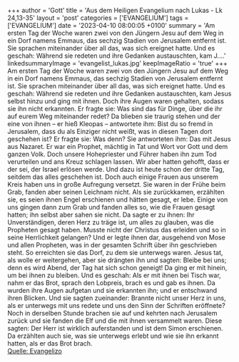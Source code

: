 +++
author = 'Gott'
title = 'Aus dem Heiligen Evangelium nach Lukas - Lk 24,13-35'
layout = 'post'
categories = ['EVANGELIUM']
tags = ['EVANGELIUM']
date = '2023-04-10 08:00:05 +0100'
summary = 'Am ersten Tag der Woche waren zwei von den Jüngern Jesu auf dem Weg in ein Dorf namens Emmaus, das sechzig Stadien von Jerusalem entfernt ist. Sie sprachen miteinander über all das, was sich ereignet hatte. Und es geschah: Während sie redeten und ihre Gedanken austauschten, kam J....'
linkedsummaryImage = 'evangelist_lukas.jpg'
keepImageRatio = 'true'
+++
Am ersten Tag der Woche waren zwei von den Jüngern Jesu auf dem Weg in ein Dorf namens Emmaus, das sechzig Stadien von Jerusalem entfernt ist.
Sie sprachen miteinander über all das, was sich ereignet hatte.
Und es geschah: Während sie redeten und ihre Gedanken austauschten, kam Jesus selbst hinzu und ging mit ihnen.<!--more-->
Doch ihre Augen waren gehalten, sodass sie ihn nicht erkannten.
Er fragte sie: Was sind das für Dinge, über die ihr auf eurem Weg miteinander redet? Da blieben sie traurig stehen
und der eine von ihnen – er hieß Kleopas – antwortete ihm: Bist du so fremd in Jerusalem, dass du als Einziger nicht weißt, was in diesen Tagen dort geschehen ist?
Er fragte sie: Was denn? Sie antworteten ihm: Das mit Jesus aus Nazaret. Er war ein Prophet, mächtig in Tat und Wort vor Gott und dem ganzen Volk.
Doch unsere Hohepriester und Führer haben ihn zum Tod verurteilen und ans Kreuz schlagen lassen.
Wir aber hatten gehofft, dass er der sei, der Israel erlösen werde. Und dazu ist heute schon der dritte Tag, seitdem das alles geschehen ist.
Doch auch einige Frauen aus unserem Kreis haben uns in große Aufregung versetzt. Sie waren in der Frühe beim Grab,
fanden aber seinen Leichnam nicht. Als sie zurückkamen, erzählten sie, es seien ihnen Engel erschienen und hätten gesagt, er lebe.
Einige von uns gingen dann zum Grab und fanden alles so, wie die Frauen gesagt hatten; ihn selbst aber sahen sie nicht.
Da sagte er zu ihnen: Ihr Unverständigen, deren Herz zu träge ist, um alles zu glauben, was die Propheten gesagt haben.
Musste nicht der Christus das erleiden und so in seine Herrlichkeit gelangen?
Und er legte ihnen dar, ausgehend von Mose und allen Propheten, was in der gesamten Schrift über ihn geschrieben steht.
So erreichten sie das Dorf, zu dem sie unterwegs waren. Jesus tat, als wolle er weitergehen,
aber sie drängten ihn und sagten: Bleibe bei uns; denn es wird Abend, der Tag hat sich schon geneigt! Da ging er mit hinein, um bei ihnen zu bleiben.
Und es geschah: Als er mit ihnen bei Tisch war, nahm er das Brot, sprach den Lobpreis, brach es und gab es ihnen.
Da wurden ihre Augen aufgetan und sie erkannten ihn; und er entschwand ihren Blicken.
Und sie sagten zueinander: Brannte nicht unser Herz in uns, als er unterwegs mit uns redete und uns den Sinn der Schriften eröffnete?
Noch in derselben Stunde brachen sie auf und kehrten nach Jerusalem zurück und sie fanden die Elf und die mit ihnen versammelt waren.
Diese sagten: Der Herr ist wirklich auferstanden und ist dem Simon erschienen.
Da erzählten auch sie, was sie unterwegs erlebt und wie sie ihn erkannt hatten, als er das Brot brach.<br> [Quelle: Evangelizo](https://evangeliumtagfuertag.org/DE/gospel)